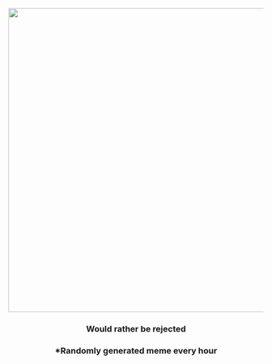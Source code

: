 <p align="center">
        <img src="https://i.redd.it/f38i2hrxhis81.jpg" width="600" height="600">
        </p>
        <h3 align="center">Would rather be rejected</h3>
        <h3 align="center">*Randomly generated meme every hour</h3>
    